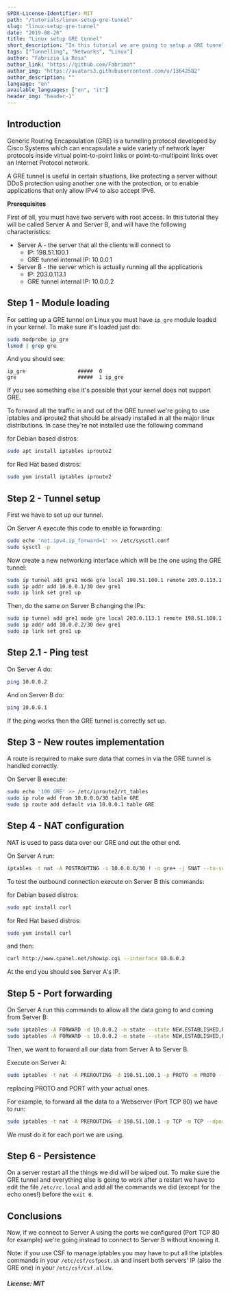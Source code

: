 ```yaml
---
SPDX-License-Identifier: MIT
path: "/tutorials/linux-setup-gre-tunnel"
slug: "linux-setup-gre-tunnel"
date: "2019-08-20"
title: "Linux setup GRE tunnel"
short_description: "In this tutorial we are going to setup a GRE tunnel between two Linux servers."
tags: ["Tunnelling", "Networks", "Linux"]
author: "Fabrizio La Rosa"
author_link: "https://github.com/Fabrimat"
author_img: "https://avatars3.githubusercontent.com/u/13642582"
author_description: ""
language: "en"
available_languages: ["en", "it"]
header_img: "header-1"
---
```


## Introduction

Generic Routing Encapsulation (GRE) is a tunneling protocol developed by Cisco Systems which can encapsulate a wide variety of network layer protocols inside virtual point-to-point links or point-to-multipoint links over an Internet Protocol network.

A GRE tunnel is useful in certain situations, like protecting a server without DDoS protection using another one with the protection, or to enable applications that only allow IPv4 to also accept IPv6.

**Prerequisites**

First of all, you must have two servers with root access. In this tutorial they will be called Server A and Server B, and will have the following characteristics:

* Server A - the server that all the clients will connect to
  * IP: 198.51.100.1
  * GRE tunnel internal IP: 10.0.0.1
* Server B - the server which is actually running all the applications
  * IP: 203.0.113.1
  * GRE tunnel internal IP: 10.0.0.2

## Step 1 - Module loading

For setting up a GRE tunnel on Linux you must have ```ip_gre``` module loaded in your kernel.
To make sure it's loaded just do:

```bash
sudo modprobe ip_gre
lsmod | grep gre
```

And you should see:

```
ip_gre                 #####  0
gre                    #####  1 ip_gre
```

If you see something else it's possible that your kernel does not support GRE.

To forward all the traffic in and out of the GRE tunnel we're going to use iptables and iproute2 that should be already installed in all the major linux distributions.
In case they're not installed use the following command

for Debian based distros:

```bash
sudo apt install iptables iproute2
```

for Red Hat based distros:

```bash
sudo yum install iptables iproute2
```

## Step 2 - Tunnel setup

First we have to set up our tunnel.

On Server A execute this code to enable ip forwarding:

```bash
sudo echo 'net.ipv4.ip_forward=1' >> /etc/sysctl.conf
sudo sysctl -p
```

Now create a new networking interface which will be the one using the GRE tunnel:

```bash
sudo ip tunnel add gre1 mode gre local 198.51.100.1 remote 203.0.113.1 ttl 255
sudo ip addr add 10.0.0.1/30 dev gre1
sudo ip link set gre1 up
```

Then, do the same on Server B changing the IPs:

```bash
sudo ip tunnel add gre1 mode gre local 203.0.113.1 remote 198.51.100.1 ttl 255
sudo ip addr add 10.0.0.2/30 dev gre1
sudo ip link set gre1 up
```

## Step 2.1 - Ping test

On Server A do:

```bash
ping 10.0.0.2
```

And on Server B do:

```bash
ping 10.0.0.1
```

If the ping works then the GRE tunnel is correctly set up.

## Step 3 - New routes implementation

A route is required to make sure data that comes in via the GRE tunnel is handled correctly.

On Server B execute:

```bash
sudo echo '100 GRE' >> /etc/iproute2/rt_tables
sudo ip rule add from 10.0.0.0/30 table GRE
sudo ip route add default via 10.0.0.1 table GRE
```

## Step 4 - NAT configuration 

NAT is used to pass data over our GRE and out the other end.

On Server A run:

```bash
iptables -t nat -A POSTROUTING -s 10.0.0.0/30 ! -o gre+ -j SNAT --to-source 198.51.100.1
```

To test the outbound connection execute on Server B this commands:

for Debian based distros:

```bash
sudo apt install curl
```

for Red Hat based distros:

```bash
sudo yum install curl
```

and then:

```bash
curl http://www.cpanel.net/showip.cgi --interface 10.0.0.2
```

At the end you should see Server A's IP.

## Step 5 - Port forwarding

On Server A run this commands to allow all the data going to and coming from Server B:

```bash
sudo iptables -A FORWARD -d 10.0.0.2 -m state --state NEW,ESTABLISHED,RELATED -j ACCEPT
sudo iptables -A FORWARD -s 10.0.0.2 -m state --state NEW,ESTABLISHED,RELATED -j ACCEPT
```

Then, we want to forward all our data from Server A to Server B.

Execute on Server A:

```bash
sudo iptables -t nat -A PREROUTING -d 198.51.100.1 -p PROTO -m PROTO --dport PORT -j DNAT --to-destination 10.0.0.2
```

replacing PROTO and PORT with your actual ones.

For example, to forward all the data to a Webserver (Port TCP 80) we have to run:

```bash
sudo iptables -t nat -A PREROUTING -d 198.51.100.1 -p TCP -m TCP --dport 80 -j DNAT --to-destination 10.0.0.2
```

We must do it for each port we are using.

## Step 6 - Persistence

On a server restart all the things we did will be wiped out. To make sure the GRE tunnel and everything else is going to work after a restart we have to edit the file ```/etc/rc.local``` and add all the commands we did (except for the echo ones!) before the ```exit 0```.

## Conclusions

Now, if we connect to Server A using the ports we configured (Port TCP 80 for example) we're going instead to connect to Server B without knowing it.

Note: if you use CSF to manage iptables you may have to put all the iptables commands in your ```/etc/csf/csfpost.sh``` and insert both servers' IP (also the GRE one) in your ```/etc/csf/csf.allow```.

##### License: MIT

<!--

Contributor's Certificate of Origin

By making a contribution to this project, I certify that:

(a) The contribution was created in whole or in part by me and I have
    the right to submit it under the license indicated in the file; or

(b) The contribution is based upon previous work that, to the best of my
    knowledge, is covered under an appropriate license and I have the
    right under that license to submit that work with modifications,
    whether created in whole or in part by me, under the same license
    (unless I am permitted to submit under a different license), as
    indicated in the file; or

(c) The contribution was provided directly to me by some other person
    who certified (a), (b) or (c) and I have not modified it.

(d) I understand and agree that this project and the contribution are
    public and that a record of the contribution (including all personal
    information I submit with it, including my sign-off) is maintained
    indefinitely and may be redistributed consistent with this project
    or the license(s) involved.

Signed-off-by: Fabrizio La Rosa lr.fabrizio@gmail.com

-->
